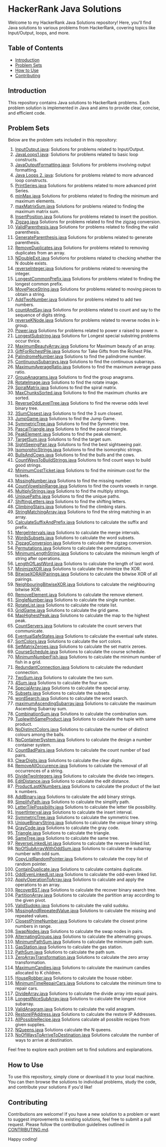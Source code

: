 # HackerRank Java Solutions

Welcome to my HackerRank Java Solutions repository! Here, you'll find Java solutions to various problems from HackerRank, covering topics like Input/Output, loops, and more.

## Table of Contents

- [Introduction](#introduction)
- [Problem Sets](#problem-sets)
- [How to Use](#how-to-use)
- [Contributing](#contributing)

## Introduction

This repository contains Java solutions to HackerRank problems. Each problem solution is implemented in Java and aims to provide clear, concise, and efficient code.

## Problem Sets

Below are the problem sets included in this repository:

1. [InputOutput.java](InputOutput.java): Solutions for problems related to Input/Output.
2. [JavaLoops1.java](JavaLoops1.java): Solutions for problems related to basic loop constructs.
3. [JavaOutputFormatting.java](JavaOutputFormatting.java): Solutions for problems involving output formatting.
4. [Java Loops 2. java](Java%20Loops%202.java): Solutions for problems related to more advanced loop constructs.
5. [PrintSeries.java](PrintSeries.java)  Solutions for problems related to more advanced print Series.
6. [minMax.java](minMax.java)  Solutions for problems related to finding the minimum and maximum elements.
7. [maxMatrixSum.java](maxMatrixSum.java)  Solutions for problems related to finding the maximum matrix sum.
8. [InsertPosition.java](InsertPosition.java) Solutions for problems related to insert the position.
9. [Zigzag.java](Zigzag.java) Solutions for problems related to find the zigzag conversion.
10. [ValidParenthesis.java](ValidParenthesis.java) Solutions for problems related to finding the valid parenthesis.
11. [GenerateParenthesis.java](GenerateParenthesis.java) Solutions for problems related to generate parenthesis.
12. [RemoveDuplicates.java](RemoveDuplicates.java) Solutions for problems related to removing duplicates from an array.
13. [NDoubleExit.java](NDoubleExit.java) Solutions for problems related to checking whether the N double exists.
14. [reverseInteger.java](reverseInteger.java) Solutions for problems related to reversing the integer.
15. [LongestCommonPrefix.java](LongestCommonPrefix.java) Solutions for problems related to finding the longest common prefix.
16. [MovePieceString.java](MovePieceString.java) Solutions for problems related to moving pieces to obtain a string.
17. [AddTwoNumber.java](AddTwoNumber.java) Solutions for problems related to add two numbers.
18. [countAndSay.java](countAndSay.java) Solutions for problems related to count and say to the sequence of digits string.
19. [reverseKNode.java](reverseKNode.java) Solutions for problems related to reverse nodes in k-group.
20. [Power.java](Power.java) Solutions for problems related to power x raised to power n.
21. [LongestSubstring.java](LongestSubstring.java) Solutions for Longest special substring problems occur thrice.
22.  [MaximumBeautyArray.java](MaximumBeautyArray.java) Solutions for Maximum beauty of an array.
23.  [GiftForRichestPile.java](GiftForRichestPile.java) Solutions for Take Gifts from the Richest Pile.
24.  [PalindromeNumber.java](PalindromeNumber.java) Solutions to find the palindrome number.
25.  [ContinuousSubarrays.java](ContinuousSubarrays.java) Solutions to find the continuous subarrays.
26.  [MaximumAverageRatio.java](MaximumAverageRatio.java) Solutions to find the maximum average pass ratio.
27.  [GroupAnagrams.java](GroupAnagrams.java) Solutions to find the group anagrams.
28.  [RotateImage.java](RotateImage.java) Solutions to find the rotate image.
29.  [SpiralMatrix.java](SpiralMatrix.java) Solutions to find the spiral matrix.
30.  [MaxChunksSorted.java](MaxChunksSorted.java) Solutions to find the maximum chunks are sorted.
31.  [ReverseOddLevelTree.java](ReverseOddLevelTree.java) Solutions to find the reverse odds level binary tree.
32.   [3SumClosest.java](3SumClosest.java) Solutions to find the 3 sum closest.
33.   [JumpGame.java](JumpGame.java) Solutions to find the Jump Game.
34.   [SymmetricTree.java](SymetricTree.java) Solutions to find the Symmetric tree.
35.   [PascalTriangle.java](PascalTriangle.java) Solutions to find the pascal triangle.
36.   [PeakElement.java](PeakElement.java) Solutions to find the peak element.
37.   [TargetSum.java](TargetSum.java) Solutions to find the target sum.
38.   [SightSeeingPair.java](SightSeeingPair.java) Solutions to find the best sightseeing pair.
39.   [IsomorphicStrings.java](IsomorphicStrings.java) Solutions to find the isomorphic strings.
40.   [BullsAndCows.java](BullsAndCows.java) Solutions to find the bulls and the cows.
41.   [CountWaysToBuildStrings.java](CountWaysToBuildStrings.java) Solutions to find count ways to build good strings.
42.   [MinimumCostTicket.java](MinimumCostTicket.java) Solutions to find the minimum cost for the tickets.
43.   [MissingNumber.java](MissingNumber.java) Solutions to find the missing number.
44.   [CountVowelsinRange.java](CountVowelsinRange.java) Solutions to find the counts vowels in range.
45.   [MultiplyStrings.java](MultiplyStrings.java) Solutions to find the multiply strings.
46.   [UniquePaths.java](UniquePaths.java) Solutions to find the unique paths.
47.   [ShiftingLetters.java](ShiftingLetters.java) Solutions to find the shifting letters.
48.   [ClimbingStairs.java](ClimbingStairs.java) Solutions to find the climbing stairs.
49.   [StringMatchingArray.java](StringMatchingArray.java) Solutions to find the string matching in an array.
50.   [CalculateSuffixAndPrefix.java](CalculateSuffixAndPrefix.java) Solutions to calculate the suffix and prefix.
51.   [MergeIntervals.java](MergeIntervals.java) Solutions to calculate the merge intervals.
52.   [WordsSubsets.java](WordsSubsets.java) Solutions to calculate the word subsets.
53.   [ZigzagConversion.java](ZigzagConversion.java) Solutions to calculate the zigzag conversion.
54.    [Permutations.java](Permutations.java) Solutions to calculate the permutations.
55.   [MinimumLengthString.java](MinimumLengthString.java) Solutions to calculate the minimum length of string after operations.
56.   [LengthOfLastWord.java](LengthOfLastWord.java) Solutions to calculate the length of last word.
57.    [MinimizeXOR.java](MinimizeXOR.java) Solutions to calculate the minimize the XOR.
58.   [BitwiseXORAllPairings.java](BitwiseXORAllPairings.java) Solutions to calculate the bitwise XOR of all pairings.
59.   [NeighbouringBitwiseXOR.java](NeighbouringBitwiseXOR.java) Solutions to calculate the neighbouring bitwise XOR. 
60.   [RemoveElement.java](RemoveElement.java) Solutions to calculate the remove element.
61.    [SingleNumber.java](SingleNumber.java) Solutions to calculate the single number.
62.    [RotateList.java](RotateList.java) Solutions to calculate the rotate list.
63.  [GridGame.java](GridGame.java) Solutions to calculate the grid game.
64.   [MapHighestPeak.java](MapHighestPeak.java) Solutions to calculate the map to the highest peak.
65.   [CountServers.java](CountServers.java) Solutions to calculate the count servers that communicate.
66.   [EventualSafeStates.java](EventualSafeStates.java) Solutions to calculate the eventual safe states.
67.    [SortColors.java](SortColors.java) Solutions to calculate the sort colors.
68. [SetMatrixZeroes.java](SetMatrixZeroes.java) Solutions to calculate the set matrix zeroes.
69.    [CourseSchedule.java](CourseSchedule.java) Solutions to calculate the course schedule.
70.   [MinimumNumberFish.java](MinimumNumberFish.java) Solutions to calculate the minimum number of fish in a grid.
71.   [RedundantConnection.java](RedundantConnection.java) Solutions to calculate the redundant connection.
72.    [TwoSum.java](TwoSum.java) Solutions to calculate the two sum.
73.    [4Sum.java](4Sum.java) Solutions to calculate the four sum.
74.    [SpecialArray.java](SpecialArray.java) Solutions to calculate the special array.
75.    [Subsets.java](Subsets.java) Solutions to calculate the subsets.
76.    [wordSearch.java](wordSearch.java) Solutions to calculate the word search.
77.    [maximumAscendingSubarray.java](maximumAscendingSubarray.java) Solutions to calculate the maximum Ascending Subarray sum.
78.    [CombinationSum.java](CombinationSum.java) Solutions to calculate the combination sum.
79.    [TuplewithSameProduct.java](TuplewithSameProduct.java) Solutions to calculate the tuple with same product.
80.    [NoDistinctColors.java](NoDistinctColors.java) Solutions to calculate the number of distinct colours among the balls.
81.    [NoContainerSystem.java](NoContainerSystem.java) Solutions to calculate the design a number container system.
82.    [CountBadPairs.java](CountBadPairs.java) Solutions to calculate the count number of bad pairs.
83.    [ClearDigits.java](ClearDigits.java) Solutions to calculate the clear digits.
84.    [RemoveAllOccurence.java](RemoveAllOccurence.java) Solutions to calculate the removal of all occurrences of a string.
85.    [DivideTwoIntegers.java](DivideTwoIntegers.java) Solutions to calculate the divide two integers.
86.    [EditDistance.java](EditDistance.java) Solutions to calculate the edit distance.
87.    [ProductLastKNumbers.java](ProductLastKNumbers.java) Solutions to calculate the product of the last k numbers.
88.    [AddBinary.java](AddBinary.java) Solutions to calculate the add binary strings.
89.    [SimplifyPath.java](SimplifyPath.java) Solutions to calculate the simplify path.
90.    [LetterTilePossibility.java](LetterTilePossibility.java) Solutions to calculate the letter tile possibility.
91.   [InsertInterval.java](InsertInterval.java) Solutions to calculate the insert interval.
92.    [SymmetricTree.java](SymmetricTree.java) Solutions to calculate the symmetric tree.
93.    [UniqueBinaryString.java](UniqueBinaryString.java) Solutions to calculate the unique binary string.
94.    [GrayCode.java](GrayCode.java) Solutions to calculate the gray code.
95. [Triangle.java](Triangle.java) Solutions to calculate the triangle.
96.    [SameTree.java](SameTree.java) Solutions to calculate the same tree.
97.    [ReverseLinkedList.java](ReverseLinkedList.java) Solutions to calculate the reverse linked list.
98.    [NoOfSubArrayWithOddSum.java](NoOfSubArrayWithOddSum.java) Solutions to calculate the subarray number with odd sum.
99.    [CopyListRandomPointer.java](CopyListRandomPointer.java) Solutions to calculate the copy list of random pointer.
100.    [ContainDuplicate.java](ContainDuplicate.java) Solutions to calculate contains duplicate.
101.    [OddEvenLinkedList.java](OddEvenLinkedList.java) Solutions to calculate the odd-even linked list.
102.   [ApplyOperationToArray.java](ApplyOperationToArray.java) Solutions to calculate and apply the operations to an array.
103.   [RecoverBST.java](RecoverBST.java) Solutions to calculate the recover binary search tree.
104.   [PartitionArray.java](PartitionArray.java) Solutions to calculate the partition array according to the given pivot.
105.   [ValidSudoko.java](ValidSudoko.java) Solutions to calculate the valid sudoku.
106.   [MissingAndRepeatedValue.java](MissingAndRepeatedValue.java) Solutions to calculate the missing and repeated values.
107.   [ClosestPrimeNumber.java](ClosestPrimeNumber.java) Solutions to calculate the closest prime numbers in range.
108.   [SwapNodes.java](SwapNodes.java) Solutions to calculate the swap nodes in pairs.
109.    [AlternatingGroups.java](AlternatingGroups.java) Solutions to calculate the alternating groups.
110.    [MinimumPathSum.java](MinimumPathSum.java) Solutions to calculate the minimum path sum.
111.    [GasStation.java](GasStation.java) Solutions to calculate the gas station.
112.    [PathSum.java](PathSum.java) Solutions to calculate the path sum.
113.    [ZeroArrayTransformation.java](ZeroArrayTransformation.java) Solutions to calculate the zero array transformation.
114.   [MaximumCandies.java](MaximumCandies.java) Solutions to calculate the maximum candies allocated to K children.
115.   [HouseRobber.java](HouseRobber.java) Solutions to calculate the house robber.
116.   [MinimumTimeRepairCars.java](MinimumTimeRepairCars.java) Solutions to calculate the minimum time to repair cars.
117.   [DivideArray.java](DivideArray.java) Solutions to calculate the divide array into equal pairs.
118.   [LongestNiceSubArray.java](LongestNiceSubArray.java) Solutions to calculate the longest nice subarray.
119.   [ValidAnagram.java](ValidAnagram.java) Solutions to calculate the valid anagram.
120.    [RestoreIPAddress.java](RestoreIPAddress.java) Solutions to calculate the restore IP Addresses.
121.   [AllPossibleRecipe.java](AllPossibleRecipe.java) Solutions calculate all possible recipes from given supplies.
122.   [NQueens.java](NQueens.java) Solutions calculate the N queens.
123.   [NoOfWaysToArriveToDestination.java](NoOfWaysToArriveToDestination.java) Solutions calculate the number of ways to arrive at destination.






































Feel free to explore each problem set to find solutions and explanations.

## How to Use

To use this repository, simply clone or download it to your local machine. You can then browse the solutions to individual problems, study the code, and contribute your solutions if you'd like!

## Contributing

Contributions are welcome! If you have a new solution to a problem or want to suggest improvements to existing solutions, feel free to submit a pull request. Please follow the contribution guidelines outlined in [CONTRIBUTING.md](link_to_contributing_file).


Happy coding!

 

 
